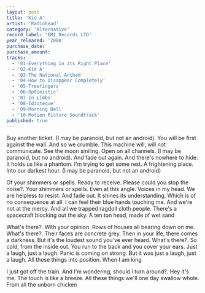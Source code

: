 ```yaml
---
layout: post
title: 'Kid A'
artist: 'Radiohead'
category: 'Alternative'
record_label: 'EMI Records LTD'
year_released: '2000'
purchase_date: 
purchase_amount: 
tracks:
  - '01-Everything in its Right Place'
  - '02-Kid A'
  - '03-The National Anthem'
  - '04-How to Disappear Completely'
  - '05-Treefingers'
  - '06-Optimistic'
  - '07-In Limbo'
  - '08-Idioteque'
  - '09-Morning Bell'
  - '10-Motion Picture Soundtrack'
published: true
---
```


Buy another ticket. (I may be paranoid, but not an android). You will be first against the wall. And so we crumble. This machine will, will not communicate. See the moon smiling. Open on all channels. (I may be paranoid, but no android). And fade out again. And there's nowhere to hide. It holds us like a phantom. I'm trying to get some rest. A frightening place. Into our darkest hour. (I may be paranoid, but not an android)

Of your shimmers or spells. Ready to receive. Please could you stop the noise?. Your shimmers or spells. Even at this angle. Voices in my head. We are helpless to resist. And fade out. It shines its understanding. Which is of no consequence at all. I can feel their blue hands touching me. And we're not at the mercy. And all we trapped ragdoll cloth people. There's a spacecraft blocking out the sky. A ten ton head, made of wet sand

What's there?. With your opinion. Rows of houses all bearing down on me. What's there?. Their faces are concrete grey. Then in your life, there comes a darkness. But it's the loudest sound you've ever heard. What's there?. So cold, from the inside out. You run to the back and you cover your ears. Just a laugh, just a laugh. Panic is coming on strong. But it was just a laugh, just a laugh. All these things into position. When I am king

I just got off the train. And I'm wondering, should I turn around?. Hey it's me. The touch is like a breeze. All these things we'll one day swallow whole. From all the unborn chicken